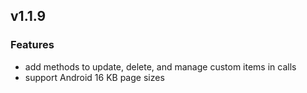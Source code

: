 ## v1.1.9

### Features
* add methods to update, delete, and manage custom items in calls
* support Android 16 KB page sizes
